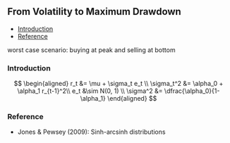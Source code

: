 #

## From Volatility to Maximum Drawdown


- [Introduction](#introduction)
- [Reference](#ref)

worst case scenario: buying at peak and selling at bottom

### Introduction <a name="introduction"></a>


$$
\begin{aligned}
r_t &= \mu + \sigma_t e_t \\
\sigma_t^2 &= \alpha_0 + \alpha_1 r_{t-1}^2\\
e_t &\sim N(0, 1) \\
\sigma^2 &= \dfrac{\alpha_0}{1-\alpha_1}
\end{aligned}
$$


### Reference <a name="ref"></a>

- Jones & Pewsey (2009): Sinh-arcsinh distributions
